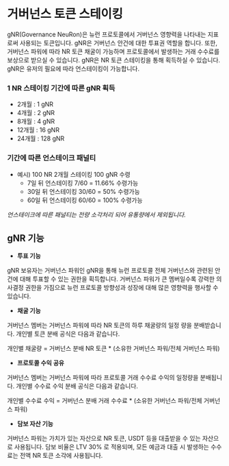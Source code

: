 # 거버넌스 토큰 스테이킹

gNR(Governance NeuRon)은 뉴런 프로토콜에서 거버넌스 영향력을 나타내는 지표로써 사용되는 토큰입니다. gNR은 거버넌스 안건에 대한 투표권 역할을 합니다. 또한, 거버넌스 파워에 따라 NR 토큰 채굴이 가능하며 프로토콜에서 발생하는 거래 수수료를 보상으로 받으실 수 있습니다. gNR은 NR 토큰 스테이킹을 통해 획득하실 수 있습니다. gNR은 유저의 필요에 따라 언스테이킹이 가능합니다.

### **1 NR 스테이킹 기간에 따른 gNR 획득**

* 2개월 : 1 gNR
* 4개월 : 2 gNR
* 8개월 : 4 gNR
* 12개월 : 16 gNR
* 24개월 : 128 gNR

### **기간에 따른 언스테이크 패널티**

* 예시) 100 NR 2개월 스테이킹 100 gNR 수령
  * 7일 뒤 언스테이킹 7/60 = 11.66% 수령가능
  * 30일 뒤 언스테이킹 30/60 = 50% 수령가능
  * 60일 뒤 언스테이킹 60/60 = 100% 수령가능

_언스테이크에 따른 패널티는 전량 소각처리 되어 유통량에서 제외됩니다._

## **gNR 기능**

* **투표 기능**

gNR 보유자는 거버넌스 파워인 gNR을 통해 뉴런 프로토콜 전체 거버넌스와 관련된 안건에 대해 투표할 수 있는 권한을 획득합니다. 거버넌스 파워가 큰 멤버일수록 강력한 의사결정 권한을 가짐으로 뉴런 프로토콜 방향성과 성장에 대해 많은 영향력을 행사할 수 있습니다.



* **채굴 기능**

거버넌스 멤버는 거버넌스 파워에 따라 NR 토큰의 하루 채굴량의 일정 량을 분배받습니다. 개인별 토큰 분배 공식은 다음과 같습니다.

개인별 채굴량 = 거버넌스 분배 NR 토큰 \* (소유한 거버넌스 파워/전체 거버넌스 파워)



* **프로토콜 수익 공유**

거버넌스 멤버는 거버넌스 파워에 따라 프로토콜 거래 수수료 수익의 일정량을 분배됩니다. 개인별 수수료 수익 분배 공식은 다음과 같습니다.

개인별 수수료 수익 = 거버넌스 분배 거래 수수료 \* (소유한 거버넌스 파워/전체 거버넌스 파워)



* **담보 자산 기능**

거버넌스 파워는 가치가 있는 자산으로 NR 토큰, USDT 등을 대출받을 수 있는 자산으로 사용됩니다. 담보 비율은 LTV 30% 로 적용되며, 모든 예금과 대출 시 발생하는 수수료는 전액 NR 토큰 소각에 사용됩니다.
